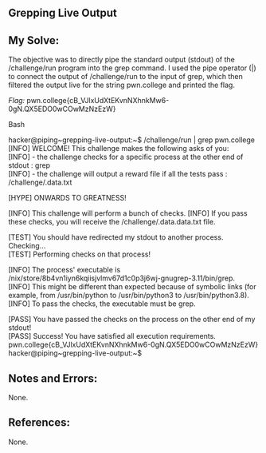 ## Grepping Live Output

## My Solve:
The objective was to directly pipe the standard output (stdout) of the /challenge/run program into the grep command.
I used the pipe operator (|) to connect the output of /challenge/run to the input of grep, which then filtered the output live for the string pwn.college and printed the flag.

*Flag:* pwn.college{cB_VJlxUdXtEKvnNXhnkMw6-0gN.QX5EDO0wCOwMzNzEzW}

Bash

hacker@piping\~grepping-live-output:~$ /challenge/run | grep pwn.college
[INFO] WELCOME! This challenge makes the following asks of you:            
[INFO] - the challenge checks for a specific process at the other end of stdout : grep               
[INFO] - the challenge will output a reward file if all the tests pass : /challenge/.data.txt                  

[HYPE] ONWARDS TO GREATNESS!

[INFO] This challenge will perform a bunch of checks.
[INFO] If you pass these checks, you will receive the /challenge/.data.data.txt file.                           

[TEST] You should have redirected my stdout to another process. Checking...           
[TEST] Performing checks on that process!              

[INFO] The process' executable is /nix/store/8b4vn1iyn6kqiisjvlmv67d1c0p3j6wj-gnugrep-3.11/bin/grep.      
[INFO] This might be different than expected because of symbolic links (for example, from /usr/bin/python to /usr/bin/python3 to /usr/bin/python3.8).       
[INFO] To pass the checks, the executable must be grep.          

[PASS] You have passed the checks on the process on the other end of my stdout!        
[PASS] Success! You have satisfied all execution requirements.        
pwn.college{cB_VJlxUdXtEKvnNXhnkMw6-0gN.QX5EDO0wCOwMzNzEzW}        
hacker@piping\~grepping-live-output:~$      

## Notes and Errors:
None.

## References:
None.
